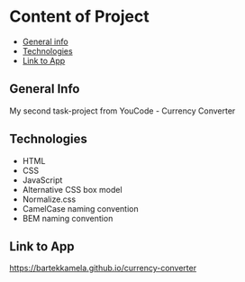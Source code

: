 # Content of Project
* [General info](#general-info)
* [Technologies](#technologies)
* [Link to App](#link)

## General Info
My second task-project from YouCode - Currency Converter


## Technologies
<ul>
<li>HTML</li>
<li>CSS</li>
<li>JavaScript</li>
<li>Alternative CSS box model</li>
<li>Normalize.css</li>
<li>CamelCase naming convention</li>
<li>BEM naming convention</li>
</ul>

## Link to App
https://bartekkamela.github.io/currency-converter
